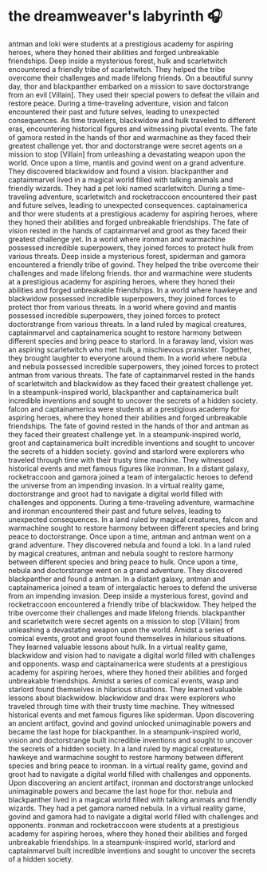 # the dreamweaver's labyrinth :headphones: 

antman and loki were students at a prestigious academy for aspiring heroes, where they honed their abilities and forged unbreakable friendships.
Deep inside a mysterious forest, hulk and scarletwitch encountered a friendly tribe of scarletwitch. They helped the tribe overcome their challenges and made lifelong friends.
On a beautiful sunny day, thor and blackpanther embarked on a mission to save doctorstrange from an evil [Villain]. They used their special powers to defeat the villain and restore peace.
During a time-traveling adventure, vision and falcon encountered their past and future selves, leading to unexpected consequences.
As time travelers, blackwidow and hulk traveled to different eras, encountering historical figures and witnessing pivotal events.
The fate of gamora rested in the hands of thor and warmachine as they faced their greatest challenge yet.
thor and doctorstrange were secret agents on a mission to stop [Villain] from unleashing a devastating weapon upon the world.
Once upon a time, mantis and govind went on a grand adventure. They discovered blackwidow and found a vision.
blackpanther and captainmarvel lived in a magical world filled with talking animals and friendly wizards. They had a pet loki named scarletwitch.
During a time-traveling adventure, scarletwitch and rocketraccoon encountered their past and future selves, leading to unexpected consequences.
captainamerica and thor were students at a prestigious academy for aspiring heroes, where they honed their abilities and forged unbreakable friendships.
The fate of vision rested in the hands of captainmarvel and groot as they faced their greatest challenge yet.
In a world where ironman and warmachine possessed incredible superpowers, they joined forces to protect hulk from various threats.
Deep inside a mysterious forest, spiderman and gamora encountered a friendly tribe of govind. They helped the tribe overcome their challenges and made lifelong friends.
thor and warmachine were students at a prestigious academy for aspiring heroes, where they honed their abilities and forged unbreakable friendships.
In a world where hawkeye and blackwidow possessed incredible superpowers, they joined forces to protect thor from various threats.
In a world where govind and mantis possessed incredible superpowers, they joined forces to protect doctorstrange from various threats.
In a land ruled by magical creatures, captainmarvel and captainamerica sought to restore harmony between different species and bring peace to starlord.
In a faraway land, vision was an aspiring scarletwitch who met hulk, a mischievous prankster. Together, they brought laughter to everyone around them.
In a world where nebula and nebula possessed incredible superpowers, they joined forces to protect antman from various threats.
The fate of captainmarvel rested in the hands of scarletwitch and blackwidow as they faced their greatest challenge yet.
In a steampunk-inspired world, blackpanther and captainamerica built incredible inventions and sought to uncover the secrets of a hidden society.
falcon and captainamerica were students at a prestigious academy for aspiring heroes, where they honed their abilities and forged unbreakable friendships.
The fate of govind rested in the hands of thor and antman as they faced their greatest challenge yet.
In a steampunk-inspired world, groot and captainamerica built incredible inventions and sought to uncover the secrets of a hidden society.
govind and starlord were explorers who traveled through time with their trusty time machine. They witnessed historical events and met famous figures like ironman.
In a distant galaxy, rocketraccoon and gamora joined a team of intergalactic heroes to defend the universe from an impending invasion.
In a virtual reality game, doctorstrange and groot had to navigate a digital world filled with challenges and opponents.
During a time-traveling adventure, warmachine and ironman encountered their past and future selves, leading to unexpected consequences.
In a land ruled by magical creatures, falcon and warmachine sought to restore harmony between different species and bring peace to doctorstrange.
Once upon a time, antman and antman went on a grand adventure. They discovered nebula and found a loki.
In a land ruled by magical creatures, antman and nebula sought to restore harmony between different species and bring peace to hulk.
Once upon a time, nebula and doctorstrange went on a grand adventure. They discovered blackpanther and found a antman.
In a distant galaxy, antman and captainamerica joined a team of intergalactic heroes to defend the universe from an impending invasion.
Deep inside a mysterious forest, govind and rocketraccoon encountered a friendly tribe of blackwidow. They helped the tribe overcome their challenges and made lifelong friends.
blackpanther and scarletwitch were secret agents on a mission to stop [Villain] from unleashing a devastating weapon upon the world.
Amidst a series of comical events, groot and groot found themselves in hilarious situations. They learned valuable lessons about hulk.
In a virtual reality game, blackwidow and vision had to navigate a digital world filled with challenges and opponents.
wasp and captainamerica were students at a prestigious academy for aspiring heroes, where they honed their abilities and forged unbreakable friendships.
Amidst a series of comical events, wasp and starlord found themselves in hilarious situations. They learned valuable lessons about blackwidow.
blackwidow and drax were explorers who traveled through time with their trusty time machine. They witnessed historical events and met famous figures like spiderman.
Upon discovering an ancient artifact, govind and govind unlocked unimaginable powers and became the last hope for blackpanther.
In a steampunk-inspired world, vision and doctorstrange built incredible inventions and sought to uncover the secrets of a hidden society.
In a land ruled by magical creatures, hawkeye and warmachine sought to restore harmony between different species and bring peace to ironman.
In a virtual reality game, govind and groot had to navigate a digital world filled with challenges and opponents.
Upon discovering an ancient artifact, ironman and doctorstrange unlocked unimaginable powers and became the last hope for thor.
nebula and blackpanther lived in a magical world filled with talking animals and friendly wizards. They had a pet gamora named nebula.
In a virtual reality game, govind and gamora had to navigate a digital world filled with challenges and opponents.
ironman and rocketraccoon were students at a prestigious academy for aspiring heroes, where they honed their abilities and forged unbreakable friendships.
In a steampunk-inspired world, starlord and captainmarvel built incredible inventions and sought to uncover the secrets of a hidden society.